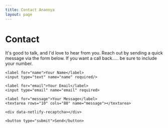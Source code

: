 ```yaml
---
title: Contact Anannya
layout: page
---
```


# Contact

It's good to talk, and I'd love to hear from you. Reach out by sending a quick
message via the form below. If you want a call back..... be sure to include your number.

<form name="contact" method="post" action="/thank-you" netlify>

    <label for="name">Your Name</label>
    <input type="text" name="name" required/>

    <label for="email">Your Email</label>
    <input type="email" name="email" required>

    <label for="message">Your Message</label>
    <textarea rows="10" cols="80" name="message"></textarea>

    <div data-netlify-recaptcha></div>

    <button type="submit">Send</button>

</form>
